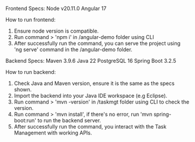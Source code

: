 Frontend
Specs:
Node v20.11.0
Angular 17

How to run frontend:
1. Ensure node version is compatible.
2. Run command > 'npm i' in /angular-demo folder using CLI
3. After successfully run the command, you can serve the project using 'ng serve' command in the /angular-demo folder.

Backend
Specs:
Maven 3.9.6
Java 22
PostgreSQL 16
Spring Boot 3.2.5

How to run backend:
1. Check Java and Maven version, ensure it is the same as the specs shown.
2. Import the backend into your Java IDE workspace (e.g Eclipse).
3. Run command > 'mvn -version' in /taskmgt folder using CLI to check the version.
4. Run command > 'mvn install', if there's no error, run 'mvn spring-boot:run' to run the backend server.
5. After successfully run the command, you interact with the Task Management with working APIs.
